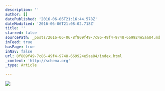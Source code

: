 ```yaml
---
description: ''
author: []
datePublished: '2016-06-06T21:16:44.578Z'
dateModified: '2016-06-06T21:08:02.718Z'
title: ''
starred: false
sourcePath: _posts/2016-06-06-8f809f49-7c86-49f4-9748-669924e5aa84.md
inFeed: true
hasPage: true
inNav: false
url: 8f809f49-7c86-49f4-9748-669924e5aa84/index.html
_context: 'http://schema.org'
_type: Article

---
```

![](https://the-grid-user-content.s3-us-west-2.amazonaws.com/688b977a-1c7f-4cf1-8038-b45c285da404.jpg)